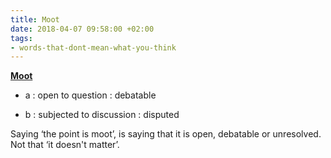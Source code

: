 ```yaml
---
title: Moot
date: 2018-04-07 09:58:00 +02:00
tags:
- words-that-dont-mean-what-you-think
---
```


**[Moot](https://www.merriam-webster.com/dictionary/moot)**

* a : open to question : debatable

* b : subjected to discussion : disputed

Saying ‘the point is moot’, is saying that it is open, debatable or unresolved. Not that ‘it doesn't matter’.